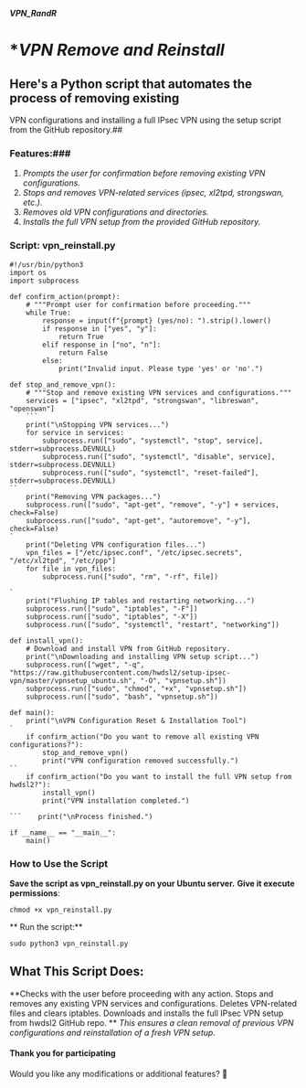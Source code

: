 ***VPN_RandR***

**VPN Remove and Reinstall* 
================================================

## Here's a Python script that automates the process of removing existing
VPN configurations and installing a full IPsec VPN using the setup script from the GitHub repository.##

### Features:###
1. *Prompts the user for confirmation before removing existing VPN configurations.*
2. *Stops and removes VPN-related services (ipsec, xl2tpd, strongswan, etc.).*
3. *Removes old VPN configurations and directories.*
4. *Installs the full VPN setup from the provided GitHub repository.*

### Script: vpn_reinstall.py ###
```
#!/usr/bin/python3
import os
import subprocess

def confirm_action(prompt):
    # """Prompt user for confirmation before proceeding."""
    while True:
        response = input(f"{prompt} (yes/no): ").strip().lower()
        if response in ["yes", "y"]:
            return True
        elif response in ["no", "n"]:
            return False
        else:
            print("Invalid input. Please type 'yes' or 'no'.")

def stop_and_remove_vpn():
    # """Stop and remove existing VPN services and configurations."""
    services = ["ipsec", "xl2tpd", "strongswan", "libreswan", "openswan"]
    ```
    print("\nStopping VPN services...")
    for service in services:
        subprocess.run(["sudo", "systemctl", "stop", service], stderr=subprocess.DEVNULL)
        subprocess.run(["sudo", "systemctl", "disable", service], stderr=subprocess.DEVNULL)
        subprocess.run(["sudo", "systemctl", "reset-failed"], stderr=subprocess.DEVNULL)
``
    print("Removing VPN packages...")
    subprocess.run(["sudo", "apt-get", "remove", "-y"] + services, check=False)
    subprocess.run(["sudo", "apt-get", "autoremove", "-y"], check=False)
`
    print("Deleting VPN configuration files...")
    vpn_files = ["/etc/ipsec.conf", "/etc/ipsec.secrets", "/etc/xl2tpd", "/etc/ppp"]
    for file in vpn_files:
        subprocess.run(["sudo", "rm", "-rf", file])  

`
    print("Flushing IP tables and restarting networking...")
    subprocess.run(["sudo", "iptables", "-F"])
    subprocess.run(["sudo", "iptables", "-X"])
    subprocess.run(["sudo", "systemctl", "restart", "networking"])

def install_vpn():
    # Download and install VPN from GitHub repository.
    print("\nDownloading and installing VPN setup script...")
    subprocess.run(["wget", "-q", "https://raw.githubusercontent.com/hwdsl2/setup-ipsec-vpn/master/vpnsetup_ubuntu.sh", "-O", "vpnsetup.sh"])
    subprocess.run(["sudo", "chmod", "+x", "vpnsetup.sh"])
    subprocess.run(["sudo", "bash", "vpnsetup.sh"])

def main():
    print("\nVPN Configuration Reset & Installation Tool")
`
    if confirm_action("Do you want to remove all existing VPN configurations?"):
        stop_and_remove_vpn()
        print("VPN configuration removed successfully.")
``
    if confirm_action("Do you want to install the full VPN setup from hwdsl2?"):
        install_vpn()
        print("VPN installation completed.")

```    print("\nProcess finished.")

if __name__ == "__main__":
    main()
```
   
### How to Use the Script ###
**Save the script as vpn_reinstall.py on your Ubuntu server.**
**Give it execute permissions**:
```
chmod +x vpn_reinstall.py
```
** Run the script:**
```
sudo python3 vpn_reinstall.py
```
## **What This Script Does:** ##
**Checks with the user before proceeding with any action.
Stops and removes any existing VPN services and configurations.
Deletes VPN-related files and clears iptables.
Downloads and installs the full IPsec VPN setup from hwdsl2 GitHub repo.
**
*This ensures a clean removal of previous VPN configurations and reinstallation of a fresh VPN setup.*

#### Thank you for participating ####

Would you like any modifications or additional features? 🚀
